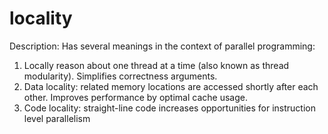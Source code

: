 # locality

Description: Has several meanings in the context of parallel programming:
1. Locally reason about one thread at a time (also known as thread modularity). Simplifies correctness arguments.
2. Data locality: related memory locations are accessed shortly after each other. Improves performance by optimal cache usage.
3. Code locality: straight-line code increases opportunities for instruction level parallelism